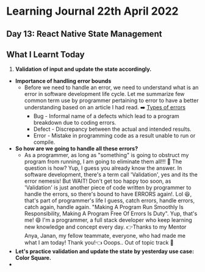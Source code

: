 # Learning Journal 22th April 2022
## Day 13: React Native State Management
## What I Learnt Today
1.  **Validation of input and update the state accordingly.**
  * **Importance of handling error bounds**
    * Before we need to handle an error, we need to understand what is an error in software development life cycle. Let me summarize few common term use by programmer pertaining to error to have a better understanding based on an article I had read. ➡️ [Types of errors](https://www.javatpoint.com/bug-vs-defect-vs-error-vs-fault-vs-failure)
      *  Bug - Informal name of a defects which lead to a program breakdown due to coding errors.
      *  Defect - Discrepancy between the actual and intended results.
      *  Error - Mistake in programming code as a result unable to run or compile.
  * **So how are we going to handle all these errors?**
    * As a programmer, as long as "something" is going to obstruct my program from running, I am going to eliminate them all!!! 🦾 The question is how? Yup, I guess you already know the answer. In software development, there's a term call 'Validation', yes and its the error nemesis! But WAIT! Don't get too happy too soon, as 'Validation' is just another piece of code written by programmer to handle the errors, so there's bound to have ERRORS again!. Lol 😆, that's part of programmer's life I guess, catch errors, handle errors, catch again, handle again. "Making A Program Run Smoothly Is Responsibility, Making A Program Free Of Errors Is Duty". Yup, that's me! 😄 I'm a programmer, a full stack developer who keep learning new knowledge and concept every day. 👉Thanks to my Mentor Anya, Janan, my fellow teammate, everyone, who had made me what I am today! Thank you!👈 Ooops.. Out of topic track 😬 
  * **Let's practice validation and update the state by yesterday use case: Color Square.**
  *   
